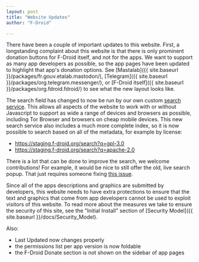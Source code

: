 ```yaml
---
layout: post
title: "Website Updates"
author: "F-Droid"

---
```


There have been a couple of important updates to this website.  First,
a longstanding complaint about this website is that there is only
prominent donation buttons for F-Droid itself, and not for the apps.
We want to support as many app developers as possible, so the app
pages have been updated to highlight that app's donation options.  See
[Mastalab]({{ site.baseurl }}/packages/fr.gouv.etalab.mastodon/),
[Telegram]({{ site.baseurl }}/packages/org.telegram.messenger/),
or
[F-Droid itself]({{ site.baseurl }}/packages/org.fdroid.fdroid/)
to see what the new layout looks like.

The search field has changed to now be run by our own custom
[search service](https://gitlab.com/fdroid/fdroid-website-search).
This allows all aspects of the website to work with or without
Javascript to support as wide a range of devices and browsers as
possible, including Tor Browser and browsers on cheap mobile devices.
This new search service also includes a much more complete index, so
it is now possible to search based on all of the metadata, for example
by license:

* https://staging.f-droid.org/search?q=gpl-3.0
* https://staging.f-droid.org/search?q=apache-2.0

There is a lot that can be done to improve the search, we welcome
contributions!  For example, it would be nice to still offer the old,
live search popup.  That just requires someone fixing
[this issue](https://gitlab.com/fdroid/fdroid-website/issues/175).

Since all of the apps descriptions and graphics are submitted by
developers, this website needs to have extra protections to ensure
that the text and graphics that come from app developers cannot be
used to exploit visitors of this website.  To read more about the
measures we take to ensure the security of this site, see the "Initial
Install" section of
[Security Model]({{ site.baseurl }}/docs/Security_Model).

Also:
* Last Updated now changes properly
* the permissions list per app version is now foldable
* the F-Droid Donate section is not shown on the sidebar of app pages
